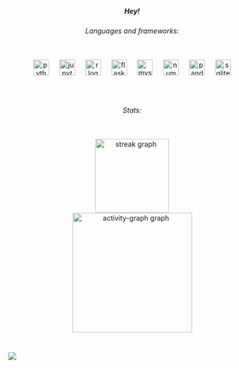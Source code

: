 <h5 align="center">Hey!</h5>

###

<h6 align="center">Languages and frameworks:</h6>

###

<br clear="both">

<div align="center">
  <img src="https://cdn.jsdelivr.net/gh/devicons/devicon/icons/python/python-original-wordmark.svg" height="32" alt="python logo"  />
  <img width="13" />
  <img src="https://cdn.jsdelivr.net/gh/devicons/devicon/icons/jupyter/jupyter-original-wordmark.svg" height="32" alt="jupyter logo"  />
  <img width="13" />
  <img src="https://cdn.jsdelivr.net/gh/devicons/devicon/icons/r/r-original.svg" height="32" alt="r logo"  />
  <img width="13" />
  <img src="https://skillicons.dev/icons?i=flask" height="32" alt="flask logo"  />
  <img width="13" />
  <img src="https://cdn.jsdelivr.net/gh/devicons/devicon/icons/mysql/mysql-original.svg" height="32" alt="mysql logo"  />
  <img width="13" />
  <img src="https://cdn.jsdelivr.net/gh/devicons/devicon/icons/numpy/numpy-original.svg" height="32" alt="numpy logo"  />
  <img width="13" />
  <img src="https://cdn.jsdelivr.net/gh/devicons/devicon/icons/pandas/pandas-original.svg" height="32" alt="pandas logo"  />
  <img width="13" />
  <img src="https://cdn.jsdelivr.net/gh/devicons/devicon/icons/sqlite/sqlite-original.svg" height="32" alt="sqlite logo"  />
</div>

###

<br clear="both">

<h6 align="center">Stats:</h6>

###

<br clear="both">

<div align="center">
  <img src="https://streak-stats.demolab.com?user=Nitya019&locale=en&mode=daily&theme=gotham&hide_border=false&border_radius=5&order=3" height="150" alt="streak graph" /> <br>
  <img src="https://github-readme-activity-graph.vercel.app/graph?username=Nitya019&radius=16&theme=gotham&area=true&order=5&hide_title=false&bg_color=#0d1117&area_color=#0D1117FF&color=#0d1117&title_color=#CB7BC4DB&point=#CB7BC4DB" height="243" alt="activity-graph graph"  />
</div>

###

<br clear="both">

<img align="left" src="https://profile-counter.glitch.me/Nitya019/count.svg?"  />

###
